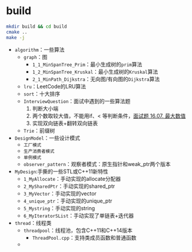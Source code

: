 
# build
```bash
mkdir build && cd build
cmake ..
make -j

```

- `algorithm`：一些算法
  - `graph`：图
     - `1_1_MinSpanTree_Prim`：最小生成树的`prim`算法
     - `1_2_MinSpanTree_Kruskal`：最小生成树的`Kruskal`算法
     - `2_1_MinPath_Dijkstra`：无向图/有向图的`Dijkstra`算法
  - `lru`：LeetCode的LRU算法
  - `sort`：十大排序
  - `InterviewQuestion`：面试中遇到的一些算法题
     1. 判断大小端
     2. 两个数取较大值，不能用if、< 等判断条件，[面试题 16.07. 最大数值](https://leetcode.cn/problems/maximum-lcci/description/)
     3. 实现双向链表+翻转双向链表
  - `Trie`：前缀树
- `DesignModel`：一些设计模式
  - `工厂模式`
  - `生产消费者模式`
  - `单例模式`
  - `observer_pattern`：观察者模式：原生指针和weak_ptr两个版本
- `MyDesign`:手撕的一些STL或C++11新特性
  - `1_MyAllocate`：手动实现的allocate分配器
  - `2_MySharedPtr`：手动实现的shared_ptr
  - `3_MyVector`：手动实现的vector
  - `4_unique_ptr`：手动实现的unique_ptr
  - `5_Mystring`：手动实现的string
  - `6_MyIteratorSList`：手动实现了单链表+迭代器
- `thread`：线程类
  - `threadpool`：线程池，包含C++11和C++14版本
    - `ThreadPool.cpp`：支持类成员函数和普通函数
  - 
